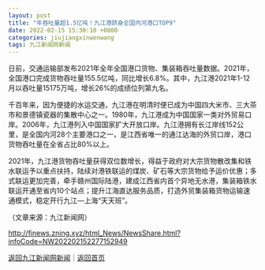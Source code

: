 ```yaml
---
layout: post
title: "年吞吐量超1.5亿吨！九江港跻身全国内河港口TOP9"
date: 2022-02-15 15:30:10 +0800
categories: jiujiangxinwenwang
tags: 九江新闻网新闻
---
```

<p>日前，交通运输部发布2021年全年全国港口货物、集装箱吞吐量数据。2021年，全国港口完成货物吞吐量155.5亿吨，同比增长6.8%。其中，九江港2021年1-12月以吞吐量15175万吨，增长26%的成绩位列第九名。</p><p>千百年来，因为便捷的水运交通，九江港在明清时便已成为中国四大米市、三大茶市和景德镇瓷器的集散中心之一。1980年，九江港成为中国国家一类对外贸易口岸。2006年，九江港列入中国国家扩大开放口岸。九江港拥有长江岸线152公里，是全国内河28个主要港口之一，是江西省唯一的通江达海的外贸口岸，港口货物吞吐量在全省占比80%以上。</p><p>2021年，九江港货物吞吐量获得双位数增长，得益于政府对大宗货物散改集和铁水联运予以重点扶持，陆续对港铁联运的煤炭、矿石等大宗货物给予运价优惠；多式联运更加完善，牵手赣州国际陆港，建成江西省内首个异地无水港，集装箱铁水联运开通至省内10个站点；提升江海直达服务品质，打造外贸集装箱货物运输速通模式，稳定开行九江—上海“天天班”。</p><p class="em_media">（文章来源：九江新闻网）</p>

<http://finews.zning.xyz/html_News/NewsShare.html?infoCode=NW202202152277152949>

[返回九江新闻网新闻](//finews.withounder.com/category/jiujiangxinwenwang.html)｜[返回首页](//finews.withounder.com/)